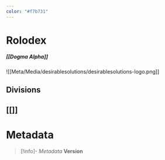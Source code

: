 ```yaml
---
color: "#f7b731"
---
```

# Rolodex 
##### [[Dogma Alpha]]

![[Meta/Media/desirablesolutions/desirablesolutions-logo.png]]

## Divisions

## [[]]


# Metadata
> [!info]- *Metadata*
> **Version**
